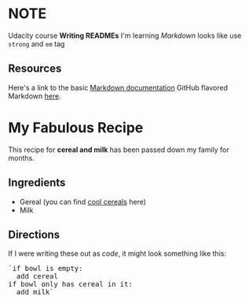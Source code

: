 # NOTE
Udacity course **Writing READMEs**
I'm learning _Markdown_
looks like use `strong` and `em` tag
## Resources
Here's a link to the basic [Markdown documentation](https://help.github.com/articles/getting-started-with-writing-and-formatting-on-github/)
GitHub flavored Markdown [here](https://help.github.com/categories/writing-on-github/).

# My Fabulous Recipe
This recipe for **cereal and milk** has been passed down my family for months.
## Ingredients
- Gereal (you can find [cool cereals](www.example.com/coolcereals) here)
- Milk

## Directions
If I were writing these out as _code_, it might look something like this:
<pre>`if bowl is empty:
  add cereal
if bowl only has cereal in it:
  add milk`
  </pre>
